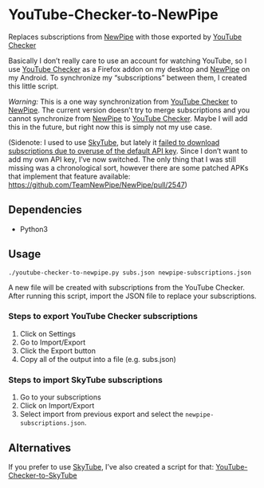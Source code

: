 # YouTube-Checker-to-NewPipe
Replaces subscriptions from [NewPipe](https://newpipe.schabi.org/) with those exported by [YouTube Checker](https://github.com/XrXr/YoutubeSubscriptionChecker)

Basically I don’t really care to use an account for watching YouTube, so I use [YouTube Checker](https://github.com/XrXr/YoutubeSubscriptionChecker) as a Firefox addon on my desktop and [NewPipe](https://newpipe.schabi.org/) on my Android.  To synchronize my “subscriptions” between them, I created this little script.

*Warning:* This is a one way synchronization from [YouTube Checker](https://github.com/XrXr/YoutubeSubscriptionChecker) to [NewPipe](https://newpipe.schabi.org/).  The current version doesn’t try to merge subscriptions and you cannot synchronize from [NewPipe](https://newpipe.schabi.org/) to [YouTube Checker](https://github.com/XrXr/YoutubeSubscriptionChecker).  Maybe I will add this in the future, but right now this is simply not my use case.

(Sidenote: I used to use [SkyTube](https://skytube-app.com/), but lately it [failed to download subscriptions due to overuse of the default API key](https://github.com/ram-on/SkyTube/issues/550).  Since I don’t want to add my own API key, I’ve now switched.  The only thing that I was still missing was a chronological sort, however there are some patched APKs that implement that feature available: https://github.com/TeamNewPipe/NewPipe/pull/2547)

## Dependencies
- Python3

## Usage
`./youtube-checker-to-newpipe.py subs.json newpipe-subscriptions.json`

A new file will be created with subscriptions from the YouTube Checker.  
After running this script, import the JSON file to replace your subscriptions.  

### Steps to export YouTube Checker subscriptions
1. Click on Settings  
2. Go to Import/Export  
3. Click the Export button  
4. Copy all of the output into a file (e.g. subs.json)

### Steps to import SkyTube subscriptions
1. Go to your subscriptions  
2. Click on Import/Export  
3. Select import from previous export and select the `newpipe-subscriptions.json`.

## Alternatives
If you prefer to use [SkyTube](https://skytube-app.com/), I’ve also created a script for that: [YouTube-Checker-to-SkyTube](https://github.com/jonasw234/YouTube-Checker-to-SkyTube)
